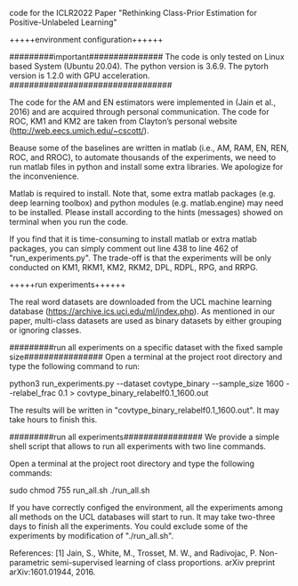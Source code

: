 
code for the ICLR2022 Paper "Rethinking Class-Prior Estimation for Positive-Unlabeled Learning"


+++++environment configuration++++++


#########important###############
The code is only tested on Linux based System (Ubuntu 20.04). 
The python version is 3.6.9. The pytorh version is 1.2.0 with GPU acceleration. 
#################################

The code for the AM and EN estimators were implemented in (Jain et al., 2016) and are acquired through personal communication. 
The code for ROC, KM1 and KM2 are taken from Clayton’s personal website (http://web.eecs.umich.edu/~cscott/). 

Beause some of the baselines are written in matlab  (i.e., AM, RAM, EN, REN, ROC, and RROC), to automate thousands of the experiments, 
we need to run matlab files in python and install some extra libraries. We apologize for the inconvenience.

Matlab is required to install. Note that, some extra matlab packages (e.g. deep learning toolbox) and python modules (e.g. matlab.engine) 
may need to be installed. Please install according to the hints (messages) showed on terminal when you run the code.

If you find that it is time-consuming to install matlab or extra matlab packages, you can simply comment out line 438 to line 462 
of "run_experiments.py". The trade-off is that the experiments will be only conducted on KM1, RKM1, KM2, RKM2, DPL, RDPL, RPG, and RRPG.



+++++run experiments++++++

The real word datasets are downloaded from the UCL machine learning database (https://archive.ics.uci.edu/ml/index.php). 
As mentioned in our paper, multi-class datasets are used as binary datasets by either grouping or ignoring classes.

#########run all experiments on a specific dataset with the fixed sample size################
Open a terminal at the project root directory and type the following command to run:

python3 run_experiments.py --dataset covtype_binary --sample_size 1600 --relabel_frac 0.1 > covtype_binary_relabelf0.1_1600.out

The results will be written in "covtype_binary_relabelf0.1_1600.out". It may take hours to finish this.

#########run all experiments################
We provide a simple shell script that allows to run all experiments with two line commands. 

Open a terminal at the project root directory and type the following commands:

sudo chmod 755 run_all.sh
./run_all.sh

If you have correctly configed the environment, all the experiments among all methods on the UCL databases will start to run.
It may take two-three days to finish all the experiments. You could exclude some of the experiments by modification of "./run_all.sh". 


References:
[1] Jain, S., White, M., Trosset, M. W., and Radivojac, P. Non-parametric semi-supervised learning of class proportions. arXiv preprint arXiv:1601.01944, 2016.

